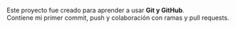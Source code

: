 Este proyecto fue creado para aprender a usar **Git y GitHub**.  
Contiene mi primer commit, push y colaboración con ramas y pull requests.
